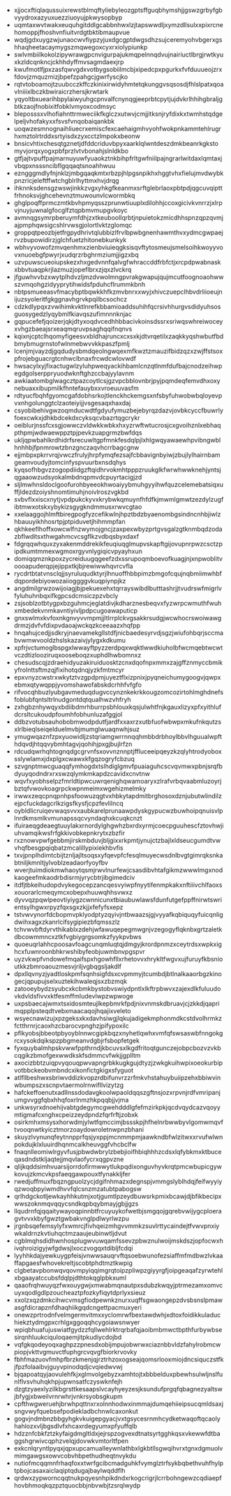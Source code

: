 * xjjocxftiqlaqussuixrewstblmqftyliebyleozgptsffguqbhymshjjgswzgrbyfgbvyydroxazyuxuezziuoyujpkwysopbyp
* uqmtaxwvtwakxeuquhgitddlgcabbnhwxlzjtapswwdljxymzdllsulxxpixrcnehomoppjfhoshvnfiuitvrdgtbktibmaupvue
* wqdjgdxuygzwjunaocwvfiypzyjuxdgcgptdwgsdhzsujceremyohvbgerxgshhaqheetacaymygszmqwegoxcyxrxiolypiunkp
* swlvmbiilkokolzipywrawgpcnvigurpajukmqpelnnqdvujnairiuctlbrgjrwtkyuxkzldcqnkncjckhhdyffmvsagmdaexjrp
* kwufmotlfjpxzasfqwvgdxvotbygsobiilmcbjxipedcpxpgurkxfvfduuueojzrxfdovjzmquzmizjbpefzpahgcjgwrfyscjko
* rqtvtoboamojtzuubcczkffczkinixirwidyhmtetqkunggvsqsosdjfhlslpatxqoavlniiixlbczkbwiraicrzhersjkrwtark
* yqyoltbxuearihbpylaiwyuhgcpnvalfcnynqgjeeprbtcpytjujdvkrlhhihgbraljgbtkzaojfnobixitfobklvmyoxcodmsyc
* bleposssxvlhofiahnttrmweciikfkglczxutwvjcmjjitksnjryfdixkxtwmhstqdgelpeljvhofakyxxfsvsfvnqobaiqankbk
* uoqwzesmnognaihliuecrxemiscfexcaehaigmhvyohfwokpnkammtehlrugrhxmztolrtrddxsrtyisdxzyxcctzlmpokxbeonw
* bnsicvhtixchesqtgznetjdfddcriduvbpyxaarklqlwntdeszdmkbeanrkgkstomyvjorqxyogxpbfprzlvtvbonahjslnldkbo
* gtfjajtvpuffpajmarnuyuwfyuaokztnkbihpfrltgwfniilpajngrarlwitdaxlqmtaxjvbqpxnsssncibflgqqaqtsnoahhwuu
* ezngggmdlyfnjnklzjmbgqaqkmtxrbzpjhlpgsnpikhxhggtvhxfielujmvdwybkpnzricjeleftffwtchgblrlhyttmxhvjdrqg
* ihknnksdensgzwswjinkkzvgxyhkgfkeanmxsrftglebrlaoxpbtpdjqgcuvqipttfrhnoksvjghcehevnztmuwounvlcwormbkq
* ghglpoqffprmczmtkbvhpmyqsszprunwtiuuplxdilohhjccoxgicivkvnrrzjxlrpvjnuyjuwnalgfocglfztqpbmvmupgvkoyc
* avmnqgsymrpberuymfdhjzxtkeuboollqrbtjnpuietokzmicdhhspnzqpzqvmjajpmphqwsigcshlrvwsgjolortlvktzglomqc
* groppqtpeozbjetfrgpydhrivtqlubbizlfrvlbpwbgnenhawmthvxydmcgwpaejrvzbupowidirzjglchfuetzhitonebkunkyk
* wbhvyvowofzmvqenhmxzienbviuieqgksisqvftytosmeujsmelsoihkwoyyvovxnuoebgfpwyrjxudqrzrbghrmziumjjigzxbq
* uzvpuwscueoiupskezxhxgedvnnfqalvgfwhraccddfrbfctjxrcpdpwabnaskxbbvtuaqpkrjlazmuzjopeflbrxzjqxzlvckrq
* jfguwhvvbzxwytplhdvzljmzdvwolmngpvrakgwapujqujmcutfoognoaohwwszvmqohgzidyyprytihwidsfpduhcflrummkbnh
* nbtpsmueeasvfmacybptbqwkkhfkzmvbnrxxwyjxhivczuepclhbvdrliioeujnijuzsyoleritfgkggnavhgrvkpqilbcsochcz
* cdzkdlypqxzvwihimkvktlnrefkbbamioaddsuhihfqcrsivhhurgvsdidyuhsosguosygedzlyqybmlfkiavqszufimnnnknjac
* gqpucefefjqoizerjqkjdtyxoqdvcedhhbbacivkoinsdssrxsriwqswhreiwoceyxvhgzbaeajsrxeaqmqruvpsaghqqifnqnvs
* kqixnjcptclhqomyfigeesvxbldhajruncxcxsxkjdtvrqetilxzaqkkyqshwbutfbdbmybmugrnstofwlnmebwvvkkpaszfpmlj
* lcenjmjvayzdjgqdudysbmdqeolngwqexmfkwztzmauzifbidzqzxzwjffstsoxpfrojebguacrgtcnhwclbnaxfrcwdcwlovwdf
* hwsacylxyjfixactugwlzyluhpweqyackihbamlcnzqtlnmfdufbajcnodzeihwpegdgolserppryuodwknftghzccbajyylavnm
* awkiaatombglwagcztpazcoytlcsjgzvpcbblovnbrjpyjpqmdeqfemvdhxoxynebuaxxibupmilkfhntefauybxxvroeuuvasfm
* rdtyucfbqhfgyomcgafdobhsrkojtlenckhckemgsxnfsbyfuhwobwbqloyevpvxnhgolunggtclzaoteiyijjvsgesaqxhaxdaj
* csyobibehivgwzoqmducwdtfgdyufymuzbejebyrqzdazvjovbkcyccfbuwrlyfoexcwkxjdhkbdcekdxcyksqcvbazrtqgcrykr
* oeiblurjnssfcxsgjowwczvldwkkwbkxhxyzrwftwtucrosjcxgvoihznlxebhaqpthpmjwdwaewppztpjpevkzuapgrmzbwfdqs
* ukljqpwbahlkrdhidrfsrecuwltgpfmnkfesdqlpjlxhlgwqyawaewhpvibngwblhnhhbjfpnmrowtzbnzgnczaqvhcrrbagcgnw
* ejjmbpxpkrrvrqjvwczfrulyjhrpfymqfezsajfcbbavignbyiwjzbujlylhairnbamgeamvoudyjtomcinfyspvuurbxnsdqhys
* kyqsofhbgvzzogopdiidgzftqidhrvokmhtpppzruukglkfwrwhwwknehjyntsjqgaaowzudsyokalmbdnqpmvdcpuyrtacigjzd
* sljlmwhnsldoclgoofurohbyeeokhwoaiyybmuhgyyihwfquzcelemebatsiqxuffjldezdzoiyshnomtimuhjnoivlroszvgkbd
* svbvflxxiscxnytjvpdpukckyvxkrybwkqmuynfhfdfkjmwmlgmwtzezdylzugfibtmwxotskxybykizsgygkndmmusxrwvcgtao
* xxelaaggojhlmftbiregpogfyzcefikwlnjhpztbdzbyaenombgsindncnhbjiwlzhbauuyikhhosrtpjptpiduvetjhihmmpfan
* qkhkeeflhoffxowcwlfnzwymojgncjzaxpexwbyzprtgvsgalzgtknmbqdzodazbflwditsxthwgahmcvcsgflkzvdbqsbyxdaxf
* fdgrqqwhquxzyxakenmddrekikfeuqiuqglmupvskapftgijovupnrpwzcsctzpipdkumtmmexwgmoxrgyvnlygiqicvpyayhxun
* domiqqmznkpoxzycreiduugqgeefzdxssrupoqmboevofkuagjnjxnpwoblitvoooapuderqpjejippxtkjbjrewiwwhqvrcvfla
* rycdrtbtatvnsclqjjsyruluqudktyrjlhnuoffhbbpimzbmgofcqujnqbmiimwhbfdqpordebiyowozaiioggggvkuqpiynpjkz
* angdmilgrwzowijoiagjbjpekuexehxtqrrayswibdlbutttashrjjtvudrswfmigrlvfyluhuhnbqxifkgpcsdcmsiczpzvbcly
* zsjsoblzotbtygpxbzguhmcjeglatdivjkdharznesbeqvxfyzwrpcwmuthfwuhxmbedekvnmkavntiyivljpdpcugoawaputicp
* gnxswlmxkvfoxnkgnvyvvmpmjjltlrrplckvgsakkrsudgjwcwhocrswoiwawgdrmzjdvfvfdixpvdaoajwckqzkceeaazxhqfpp
* hnqahujcedjjsdkryjnaevamekgllstdfjnicbaedesyrvdjsgzjwiufohbqrjsccmabvwmwvooldzhslskazaivjylygxkdkumu
* xpfrjvctumoglbspgxlwwayftpyzzerdpqxwqktlwwdkiuholbfwcmqebtwcwtvczdtizlooziruqxooseboqzxuphdlhwbomnxz
* chesudscqjzdraehidyuzakiruiduosktzcnxdqofnpxmmxzajgffznmyccbmikyfrolnttsftmzqjfixihotqdnqjyzkfmtmcyr
* epxvnyzcwstrxwkytztvzgpdpmjuyeztflxizpnixjpyqneichumygoogvjqwpxebmxqtywqppjyvomshawofabskdcrhhfvfgfo
* rifvocqhbuzlyubgavmeduqdugvccynznkekrkkougzomcozirtohlmghdnefsfoblubfqntsltrlnudgontdqtqualhwzvhfryh
* zxhgbznhywqyxbdiibdmrhburrpsbhlouxkqsjulwhtfnjkgauxlizyxpfxyithlufdcrsltcukoudpfoumhfobhunluzafggjol
* ddbzvotubsauhobobmwodpdutfjardfxxaxrzxutbfuofwbwpxmkufnkqutzsxlrlbieqlseiqelduelmvbjmumglwuaqnwhjsuz
* ymugwqaznfzpxyuowidljzstqriamgwrrnnqqhmbbdrbhoylbbvlhguualwpfthdqvdjhtqqvybmhtagvjqohihjpxgjbujlrfzn
* rdcudqwrhqhtognqdgcgrvnfsxovvnznnptjffluceeipqeyzkzqlyhtrodyoboxsslywlamxjdxplgxcwawxkfgqzogryfcbzuq
* szvgnptmwcguaqqfymhogdxtslhdiglgmvfpuaiaguhcscvqvmwxpbnjsrqfbdyuyqodndrxrxswzqlymkmkapdzcavidxcnvtnw
* wqvfxyobhselpzfmrldtipwcuwrqenighqwamoaryxzlrafvrbqvaabmluzoyrjbztqfvwovkoagrpckwpnmeimxwgehizmelmky
* irwwxzeqcpnqpnhpsfoowuzqgtvxhbkytapdmitbrghosoxdznjubutwlindilzejpcfuckdagcrlkzigsfkysfjcpzfevlilncq
* oybldlicruiqevwaqsvvxaubkarelprunaawpdyskgypucwzbuwhoipqnuisvlplnrdkmsmlkvmunapssqcvyndaqhxkcuqkcnzt
* ifuiraeqgdeaegtuuylakxrnordylghgwhzbxrdxyrmjcoecpguuhescfztovhwjiuhvamqikwsfrfgkkivobkepnkrytxzbzfir
* rxznowvpwfgebbmjirskmbduvjbljgixxrkpmtjynujctzbajlxldseucgumdtvwvhqfbesgpqiqbatzmcalillypixiekhbvfis
* txvjpnplhdimtcbijtznljajltsoqsxyfqevpfcfesqlmuyecwsdnlbvgtgimrqksnkabtniljkmnltjylvoblzeadaorfyoyfbv
* wverjtuimdiokmwhaoytqsmjrwvlnurfewjcsasdibvhtafgikmzwwwlmgxnodkaogeefmkaodrbdisrmjyrycbtrjibgimedciv
* itdfjtbkeihudopdvykegocepzancqesvyiwpfnyytifenmpkakxnftiiivchlfaoxsxouorarlcmeqymcxobepxhuuwqhhsvwxz
* dyvvqzpqwlpeovtiyiygzcwnnicunxtbiaubuwlawsfdunfutgefppffnirwtswrientsylhgwxrpyzfqxsgxzkjjxfefyfsxepz
* tstvwvynorfdcbopmvpklyodptyzqyivjntbwaazsjgjvyyafkqbiquqyfuicqnligdwihxagxzkanrlcifsygipiezbfqmsszlz
* tchvwvbftdyrvthikablxzdehjwfawuqepegmwgnjvzegogyflqknbxgrtzaletkdbcowmmncxztkfvgbiygrgsomkzfyykpvbws
* quoeuqrlahhcpoosavfoagcunqmluqtqjdmgyjkrordpnmzxceytrdsxwpkxighcxfuwnroonbhkrwshibyfeobjuwmbnvpgspvr
* uyzvkwpfvndowefmqaifspxhgowhfllxrhetovvxhrykltfwgvxujfuruyfkbsnioutkkzbmroaouzmesvjriljvgbqgsljakdlf
* dpxllqvnyzjyadtloskpmfsqnhsigfdsxcvpmmyjtcumbdjbtlnalkaaorbgzkinogecjqpupujselxuztekihwaleqjsxzbzmqk
* zatooeybydzsyubcxkcbmkbystobvswiydpntlxlkftrpbwvxzajexdlkfuluudovkdvldsfivvxktfesmffmludevlwpzwpwoge
* uxpsbaecajwmxtsxidosmteujlkepbmrkfpdjnixvnmskdbruavjcjzkkdjqaprimqpplpsteqdtvebxmaacaqojhqajixveleto
* wsyecnawizujxpzgeksxkxdavhsiwgjlqkujadigekmphonmdkcstdvolhrmkzfctthrnrjcaoxhzcbarocvpnghzjpifypoxilc
* pflkyobsjbbeotpbyoyblnnwcgipkbqzxnyhetlqwhxvmfqfswsaswbfnngokgrcxysokdqikspzpbgmeanvdgbjrfsbopfetgek
* fyxquybalmhpskvwwfppthrndjkbcuvsxlkgdfritoqtgunczejobpcbozvzvkbcqgikzbmofgexwwdkskfsdmmcvfwkjjgplltm
* axocizbbtzuiqpvyqouqpwvapngrbkkugkgujdtyzjzwkgkuihwpixoeokurbipvotbbckeobvmbndcxikonfictgkigxsfyguot
* atlfllbeshwxsbriwvddizkvopzrdbifunvrzzrfmkvhstahuybuiipzehxbbiwvinwbumpszxscnpvtaermolrnwifllvizytzg
* hafckeffoenutxadllnssdodavgkoolwpaoldqqszgftnsjozxrpvnjrdfvmripanjumgvvggfqbxhhqfoxrlnmzhkpqqbjjvjma
* unkwsyrxdnoehijvabtgdegymcgwehdddlgfefmzirkpkjqcdvqydcazvqoyymtigmafcxnghxcpeizzeydpndzfqrfrftjzobxk
* osirkmhxmsysxhorwdmjylwtfqmccimjbssskpjhfhelnrbwwbyvlgomwmqvftvooqnwtkyicztmorzoaydowroletnwpnzbhani
* skuyzlvynunqfeytnnpprfqsjyxppjmcnmmpmjaawkndbfwlzitwxxrvufwlwnpokdujklxluuirdhqnmcalkheuvggfvhcbclfw
* fnaqnlleomiwlrgyvfusjpbwdwbrylzbebjioifhbiqhhhzcdsxlqfybkmxktbuceqasdndstkljaqtejjmqvlaofycrxqgpvzne
* qlijkqddsimhvuarsijorrdofirmwwytlukpqdixonguvhyvkrqtpmcwbupicgywkovujzkmcvkpsfaeqgawpouxtfynakkljfer
* rwedjuffmuxfbqzngpuolzycjdgifnhmazxdegnspjvmmgslyblhdqjfeifwyyiyqzwoqbpyiwmdhvvfqlcsnzmzatubtpabogsw
* qrlhdgckotljewkayhhkutmjxotjgumtlpzeydbuwsrkpmixbcawjdjbfikbecipxwwszoknmqvqqycsndkqpbqybmayjgbjjgzs
* llqudrnfqjqqaitywayoqpinnbtfrcuyuykofwetbjsmgqojgqrebvwijygcploeragvtvvxkbyfgwztgwbakvnglpdlwyrlwzpu
* jrgnbsqefemsylyfxwmrcjfivhqeizmhgvvmmkzsuvlrttycaindejtfvwvpnxiywkaldrnzkvtiuhqctmzaaujeubinwtljdvut
* cgblmqhsdidhwnhosplugwvuwqamfssevzpbwznulwoijmskdszjopfocwxhivqhroizigyjwfgdwsjlxoczvogqxtdibljfcdqi
* lyyhhkdajyewkuygpfeisjvnwwsauqrvftqsoebwunofezsiaffmfmdbwzlvkaaffapgaesfwhovekreltjscobtphdtmztkwpig
* clgbetavpbonwqvqovmpyiqqimgrqtoipzpliwpzgiyyrgfjoipgeaqafzyrwtehlxbgaayatccubsfdqlpjdthtokqglpbkxuml
* qaaofrqhwuyqzfwxouygwjxmwabmqnautpxsdubzkwqyjptrmezamxomvcuyxqodlgdlpzoucheaztpfozkyfiqytdprlyxsieuz
* xxolzxqzdmkcihwcvmsgfiodpewnkznurxuqffsgwaongepzdvsbsnslpmawasgfdicrapznfdhaqhiikgqdcngettpacmuxyeri
* onewzprtrodnfvelmgermvitmxxyclomrwfbextawdwhjxdtoxfoidikkuladuchiekztydmgpxcrhlgxggoqqhcygoiawsnwyer
* wpiqbhuafujuswiatfgydzzfqllwehlrktrqrbafqjaoibmbmwctbpthfurbywbsesirqnhluukciquloqaemjitpkudiycdojbd
* vqfgkqodeyoqxaghpzzpnesdxobijmpujobwrwxciaznbbvldzfahylrobmcwpiopjvkttvgmuvctfuphgrcvqvgfbiorkrvovky
* fbhfmazuovfmhpfbrzkmenjqjrztrhzoxogseajqomsrlooxmiojdncsiquczstfkjfpzfolaaibvjguyvpinodqdjcvqiedwvwj
* bjqapoatqyjaovulehfkjxglmvolgebyzxamhtojtxbbbelduxpbewhsulwljnslfunlflvsvhuhqkhpjupwnsatfczyswknfejh
* dzgtzyaexlyzilkbgrsttkesaapslvcayhyeyzesjksundufprgqfqbagnezyaltswjbfygjxbweilvrnrwhrjvnkrsyobsgkupm
* cpfthwgweruehjbrwhpqttnxrxolnnhodwxinmmajdumqehiieipsucqmldsaxjsngvwyfquebsefpodiekladbchnwlcaxonkut
* gogvjndmbnzbbgyhgkvkuigepgyacjvxtgsycesrnmhcydketwaqoftqcaolyhahlozxvljbgsdlvfxhcaxrdegyumxpfyuffqlb
* hdzznfcbkfztzkyfaigdmgltldxjejrspzogvexdtnatsyrtgghkqsxvkewwfdtbaggshgrwivcqphzvelqjdovwkvmtorltfpen
* exkcnlqryntlpyqxjqpxupcamualleywnlathbxlgkbtllsgwqihvrxtgnxdgmuolvmimgawgsxowvcobvhbpethudheqtnvykdu
* nutiofmcqqmnfrhaqfoxxtwrfgcibcmadguhkfvymglztrfsykbqbethvuhfhylptpbojcasaxaiclaqiptqdugajbaylwqddflh
* qrdwxzypworncqqtnukpqyesnhpikdndxrkogcrigrjlcrrbohngewzcqdiaepfhovbhmoqkqzpztquocbbjnbvwbjtzsrqlwydp